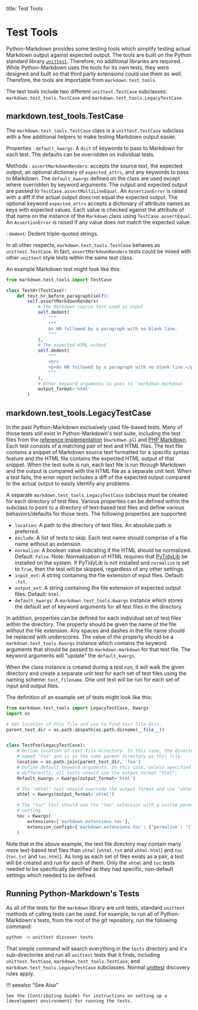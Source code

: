title: Test Tools

# Test Tools

Python-Markdown provides some testing tools which simplify testing actual
Markdown output against expected output. The tools are built on the Python
standard  library [`unittest`][unittest]. Therefore, no additional libraries are
required. While Python-Markdown uses the tools for its own tests, they were
designed and built so that third party extensions could use them as well.
Therefore, the tools are importable from `markdown.test_tools`.

The test tools include two different `unittest.TestCase` subclasses:
`markdown.test_tools.TestCase` and `markdown.test_tools.LegacyTestCase`.

## markdown.test_tools.TestCase

The `markdown.test_tools.TestCase` class is a `unittest.TestCase` subclass with
a few additional helpers to make testing Markdown output easier.

Properties
: `default_kwargs`: A `dict` of keywords to pass to Markdown for each
test. The defaults can be overridden on individual tests.

Methods
: `assertMarkdownRenders`: accepts the source text, the expected output, an optional
  dictionary of `expected_attrs`, and any keywords to pass to Markdown. The
  `default_kwargs` defined on the class are used except where overridden by
  keyword arguments. The output and expected output are passed to
  `TestCase.assertMultiLineEqual`. An `AssertionError` is raised with a diff
  if the actual output does not equal the expected output. The optional
  keyword `expected_attrs` accepts a dictionary of attribute names as keys with
  expected values. Each value is checked against the attribute of that
  name on the instance of the `Markdown` class using `TestCase.assertEqual`. An
  `AssertionError` is raised if any value does not match the expected value.

: `dedent`: Dedent triple-quoted strings.

In all other respects, `markdown.test_tools.TestCase` behaves as
`unittest.TestCase`. In fact, `assertMarkdownRenders` tests could be mixed with
other `unittest` style tests within the same test class.

An example Markdown test might look like this:

```python
from markdown.test_tools import TestCase

class TestHr(TestCase):
    def test_hr_before_paragraph(self):
        self.assertMarkdownRenders(
            # The Markdown source text used as input
            self.dedent(
                """
                ***
                An HR followed by a paragraph with no blank line.
                """
            ),
            # The expected HTML output
            self.dedent(
                """
                <hr>
                <p>An HR followed by a paragraph with no blank line.</p>
                """
            ),
            # Other keyword arguments to pass to `markdown.markdown`
            output_format='html'
        )
```

## markdown.test_tools.LegacyTestCase

In the past Python-Markdown exclusively used file-based tests. Many of those
tests still exist in Python-Markdown's test suite, including the test files from
the [reference implementation][perl] (`markdown.pl`) and [PHP Markdown][PHP].
Each test consists of a matching pair of text and HTML files. The text file
contains a snippet of Markdown source text formatted for a specific syntax
feature and the HTML file contains the expected HTML output of that snippet.
When the test suite is run, each text file is run through Markdown and the
output is compared with the HTML file as a separate unit test. When a test
fails, the error report includes a diff of the expected output compared to the
actual output to easily identify any problems.

A separate `markdown.test_tools.LegacyTestCase` subclass must be created for
each directory of test files. Various properties can be defined within the
subclass to point to a directory of text-based test files and define various
behaviors/defaults for those tests. The following properties are supported:

* `location`: A path to the directory of test files. An absolute path is
  preferred.
* `exclude`: A list of tests to skip. Each test name should comprise of a
  file name without an extension.
* `normalize`: A boolean value indicating if the HTML should be normalized.
  Default: `False`. Note: Normalization of HTML requires that [PyTidyLib] be
  installed on the system. If PyTidyLib is not installed and `normalize` is set
  to `True`, then the test will be skipped, regardless of any other settings.
* `input_ext`: A string containing the file extension of input files.
  Default: `.txt`.
* `output_ext`: A string containing the file extension of expected output files.
  Default: `html`.
* `default_kwargs`: A `markdown.test_tools.Kwargs` instance which stores the
  default set of keyword arguments for all test files in the directory.

In addition, properties can be defined for each individual set of test files
within the directory. The property should be given the name of the file without
the file extension. Any spaces and dashes in the file name should be replaced
with underscores. The value of the property should be a
`markdown.test_tools.Kwargs` instance which contains the keyword arguments that
should be passed to `markdown.markdown` for that test file. The keyword
arguments will "update" the `default_kwargs`.

When the class instance is created during a test run, it will walk the given
directory and create a separate unit test for each set of test files using the
naming scheme: `test_filename`. One unit test will be run for each set of input
and output files.

The definition of an example set of tests might look like this:

```python
from markdown.test_tools import LegacyTestCase, Kwargs
import os

# Get location of this file and use to find text file dirs.
parent_test_dir = os.path.abspath(os.path.dirname(__file__))


class TestFoo(LegacyTestCase):
    # Define location of text file directory. In this case, the directory is
    # named "foo" and is in the same parent directory as this file.
    location = os.path.join(parent_test_dir, 'foo')
    # Define default keyword arguments. In this case, unless specified
    # differently, all tests should use the output format "html".
    default_kwargs = Kwargs(output_format='html')

    # The "xhtml" test should override the output format and use "xhtml".
    xhtml = Kwargs(output_format='xhtml')

    # The "toc" test should use the "toc" extension with a custom permalink
    # setting.
    toc = Kwargs(
        extensions=['markdown.extensions.toc'],
        extension_configs={'markdown.extensions.toc': {'permalink': "[link]"}}
    )
```

Note that in the above example, the text file directory may contain many more
text-based test files than `xhtml` (`xhtml.txt` and `xhtml.html`) and `toc`
(`toc.txt` and `toc.html`). As long as each set of files exists as a pair, a
test will be created and run for each of them. Only the `xhtml` and `toc` tests
needed to be specifically identified as they had specific, non-default settings
which needed to be defined.

## Running Python-Markdown's Tests

As all of the tests for the `markdown` library are unit tests, standard
`unittest` methods of calling tests can be used. For example, to run all of
Python-Markdown's tests, from the root of the git repository, run the following
command:

```sh
python -m unittest discover tests
```

That simple command will search everything in the `tests` directory and it's
sub-directories and run all `unittest` tests that it finds, including
`unittest.TestCase`, `markdown.test_tools.TestCase`, and
`markdown.test_tools.LegacyTestCase` subclasses. Normal [unittest] discovery
rules apply.

!!! seealso "See Also"

    See the [Contributing Guide] for instructions on setting up a
    [development environment] for running the tests.

[unittest]: https://docs.python.org/3/library/unittest.html
[Perl]: https://daringfireball.net/projects/markdown/
[PHP]: http://michelf.com/projects/php-markdown/
[PyTidyLib]: http://countergram.github.io/pytidylib/
[Contributing Guide]: contributing.md
[development environment]: contributing.md#development-environment

